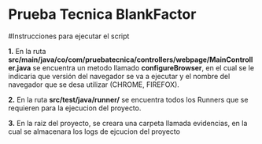 # Prueba Tecnica BlankFactor

#Instrucciones para ejecutar el script

**1.** En la ruta **src/main/java/co/com/pruebatecnica/controllers/webpage/MainController.java** se encuentra un metodo llamado 
**configureBrowser**, en el cual se le indicaria que versión del navegador se va a ejecutar y el nombre del navegador que
se desa utilizar (CHROME, FIREFOX).

**2.** En la ruta **src/test/java/runner/** se encuentra todos los Runners que se requieren para la ejecucion del proyecto.

**3.** En la raiz del proyecto, se creara una carpeta llamada evidencias, en la cual se almacenara los logs de ejcucion del
proyecto
